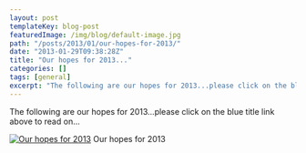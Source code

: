```yaml
---
layout: post
templateKey: blog-post
featuredImage: /img/blog/default-image.jpg
path: "/posts/2013/01/our-hopes-for-2013/"
date: "2013-01-29T09:38:28Z"
title: "Our hopes for 2013..."
categories: []
tags: [general]
excerpt: "The following are our hopes for 2013...please click on the blue title link above to read on...Our h..."
---
```


The following are our hopes for 2013...please click on the blue title link above to read on...

[![Our hopes for 2013](https://f000.backblazeb2.com/file/avm-wp-uploads/2013/01/hopes-for-2013.jpg)](https://f000.backblazeb2.com/file/avm-wp-uploads/2013/01/hopes-for-2013.jpg) Our hopes for 2013